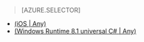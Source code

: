 > [AZURE.SELECTOR]
- [(iOS | Any)](/documentation/articles/mobile-services-ios-handling-conflicts-offline-data/)
- [(Windows  Runtime 8.1 universal C# | Any)](/documentation/articles/mobile-services-windows-store-dotnet-handling-conflicts-offline-data/)

